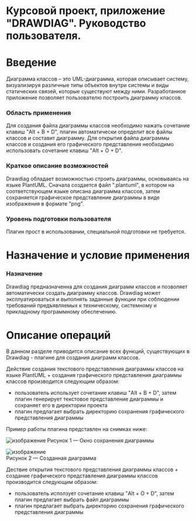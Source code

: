 # Курсовой проект, приложение "DRAWDIAG". Руководство пользователя.
# Введение

Диаграмма классов – это UML-диаграмма, которая описывает систему, визуализируя различные типы объектов внутри системы и виды статических связей, которые существуют между ними. Разработанное приложение позволяет пользователю построить диаграмму классов.
### Область применения

Для создания файла диаграммы классов необходимо нажать сочетание клавиш "Alt + B + D", плагин автоматически определит все файлы классов и составит диаграмму. Для открытия файла диаграммы классов и создания его графического представления необходимо использовать сочетание клавиш "Alt + O + D".
### Краткое описание возможностей

Drawdiag обладает возможностью строить диаграммы, основываясь на языке PlantUML. Сначала создается файл ".plantuml", в котором на соответствующем языке описана диаграмма классов, затем сохраняется графическое представление диаграммы в виде изображения в формате "png".
### Уровень подготовки пользователя
  Плагин прост в использовании, специальной подготовки не требуется.

# Назначение и условие применения
### Назначение

Drawdiag предназначенна для создания диаграмм классов и позволяет автоматически создать диаграмму классов.
Drawdiag может эксплуатироваться и выполнять заданные функции при соблюдении требований предъявляемых к техническому, системному и прикладному программному обеспечению.

# Описание операций
В данном разделе приводится описание всех функций, существующих в Drawdiag - плагине для создания диаграмм классов.  
  
Действие создания текстового представления диаграммы классов на языке PlantUML + создания графического представления диаграммы классов производится следующим образом:  
* пользователь использует сочетание клавиш "Alt + B + D", затем плагин генерирует текстовое представление диаграммы и сохраняет его в директории проекта  
* плагин предлагает выбрать директорию сохранения графического представления диаграммы
  
Пример работы плагина представлен на снимках ниже:  

![изображение](https://user-images.githubusercontent.com/107755206/229358749-912fc560-508d-4c66-860d-b28e78755c5a.png)
Рисунок 1 — Окно сохранения диаграммы  

![изображение](https://user-images.githubusercontent.com/107755206/229358764-d8d00af7-06c1-4481-a4e1-15b193f83c80.png)  
Рисунок 2 — Созданная диаграмма  
  
  
Дествие открытия текстового представления диаграммы классов + создание графического представления диаграммы классов производится следующим образом:  
* пользователь исползует сочетание клавиш "Alt + O + D", затем плагин предлагает выбрать файл диаграммы  
* плагин предлагает выбрать директорию сохранения графического представления диаграммы
